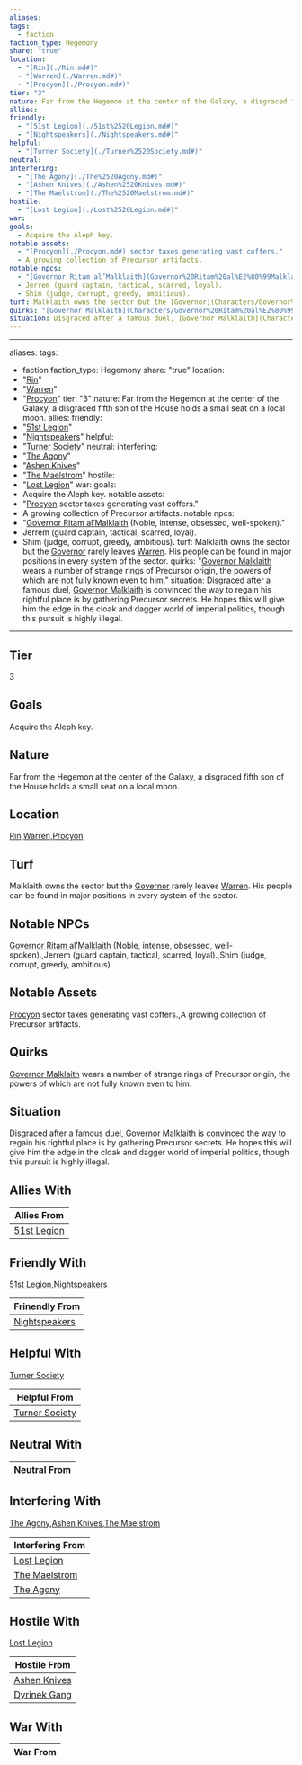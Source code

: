 ```yaml
---
aliases: 
tags:
  - faction
faction_type: Hegemony
share: "true"
location:
  - "[Rin](./Rin.md#)"
  - "[Warren](./Warren.md#)"
  - "[Procyon](./Procyon.md#)"
tier: "3"
nature: Far from the Hegemon at the center of the Galaxy, a disgraced fifth son of the House holds a small seat on a local moon.
allies: 
friendly:
  - "[51st Legion](./51st%2520Legion.md#)"
  - "[Nightspeakers](./Nightspeakers.md#)"
helpful:
  - "[Turner Society](./Turner%2520Society.md#)"
neutral: 
interfering:
  - "[The Agony](./The%2520Agony.md#)"
  - "[Ashen Knives](./Ashen%2520Knives.md#)"
  - "[The Maelstrom](./The%2520Maelstrom.md#)"
hostile:
  - "[Lost Legion](./Lost%2520Legion.md#)"
war: 
goals:
  - Acquire the Aleph key.
notable assets:
  - "[Procyon](./Procyon.md#) sector taxes generating vast coffers."
  - A growing collection of Precursor artifacts.
notable npcs:
  - "[Governor Ritam al’Malklaith](Governor%20Ritam%20al%E2%80%99Malklaith.md) (Noble, intense, obsessed, well-spoken)."
  - Jerrem (guard captain, tactical, scarred, loyal).
  - Shim (judge, corrupt, greedy, ambitious).
turf: Malklaith owns the sector but the [Governor](Characters/Governor%20Ritam%20al%E2%80%99Malklaith.md) rarely leaves [Warren](./Warren.md#). His people can be found in major positions in every system of the sector.
quirks: "[Governor Malklaith](Characters/Governor%20Ritam%20al%E2%80%99Malklaith.md) wears a number of strange rings of Precursor origin, the powers of which are not fully known even to him."
situation: Disgraced after a famous duel, [Governor Malklaith](Characters/Governor%20Ritam%20al%E2%80%99Malklaith.md) is convinced the way to regain his rightful place is by gathering Precursor secrets. He hopes this will give him the edge in the cloak and dagger world of imperial politics, though this pursuit is highly illegal.
---
```

---
aliases:
tags:
  - faction
faction_type: Hegemony
share: "true"
location:
  - "[Rin](./Rin.md#)"
  - "[Warren](./Warren.md#)"
  - "[Procyon](./Procyon.md#)"
tier: "3"
nature: Far from the Hegemon at the center of the Galaxy, a disgraced fifth son of the House holds a small seat on a local moon.
allies:
friendly:
  - "[51st Legion](./51st%2520Legion.md#)"
  - "[Nightspeakers](./Nightspeakers.md#)"
helpful:
  - "[Turner Society](./Turner%2520Society.md#)"
neutral:
interfering:
  - "[The Agony](./The%2520Agony.md#)"
  - "[Ashen Knives](./Ashen%2520Knives.md#)"
  - "[The Maelstrom](./The%2520Maelstrom.md#)"
hostile:
  - "[Lost Legion](./Lost%2520Legion.md#)"
war:
goals:
  - Acquire the Aleph key.
notable assets:
  - "[Procyon](./Procyon.md#) sector taxes generating vast coffers."
  - A growing collection of Precursor artifacts.
notable npcs:
  - "[Governor Ritam al’Malklaith](Governor%20Ritam%20al%E2%80%99Malklaith.md) (Noble, intense, obsessed, well-spoken)."
  - Jerrem (guard captain, tactical, scarred, loyal).
  - Shim (judge, corrupt, greedy, ambitious).
turf: Malklaith owns the sector but the [Governor](Characters/Governor%20Ritam%20al%E2%80%99Malklaith.md) rarely leaves [Warren](./Warren.md#). His people can be found in major positions in every system of the sector.
quirks: "[Governor Malklaith](Characters/Governor%20Ritam%20al%E2%80%99Malklaith.md) wears a number of strange rings of Precursor origin, the powers of which are not fully known even to him."
situation: Disgraced after a famous duel, [Governor Malklaith](Characters/Governor%20Ritam%20al%E2%80%99Malklaith.md) is convinced the way to regain his rightful place is by gathering Precursor secrets. He hopes this will give him the edge in the cloak and dagger world of imperial politics, though this pursuit is highly illegal.
---
## Tier

3

## Goals

Acquire the Aleph key.

## Nature

Far from the Hegemon at the center of the Galaxy, a disgraced fifth son of the House holds a small seat on a local moon.

## Location

[Rin](./Rin.md.md#.md#),[Warren](./Warren.md.md#.md#.md#.md#),[Procyon](./Procyon.md.md#.md#.md#.md#)

## Turf

Malklaith owns the sector but the [Governor](Characters/Governor%20Ritam%20al%E2%80%99Malklaith.md) rarely leaves [Warren](Procyon/Rin/Warren.md). His people can be found in major positions in every system of the sector.

## Notable NPCs

[Governor Ritam al’Malklaith](Governor%20Ritam%20al%E2%80%99Malklaith.md) (Noble, intense, obsessed, well-spoken).,Jerrem (guard captain, tactical, scarred, loyal).,Shim (judge, corrupt, greedy, ambitious).

## Notable Assets

[Procyon](Procyon/Procyon.md) sector taxes generating vast coffers.,A growing collection of Precursor artifacts.

## Quirks

[Governor Malklaith](Characters/Governor%20Ritam%20al%E2%80%99Malklaith.md) wears a number of strange rings of Precursor origin, the powers of which are not fully known even to him.

## Situation

Disgraced after a famous duel, [Governor Malklaith](Characters/Governor%20Ritam%20al%E2%80%99Malklaith.md) is convinced the way to regain his rightful place is by gathering Precursor secrets. He hopes this will give him the edge in the cloak and dagger world of imperial politics, though this pursuit is highly illegal.

## Allies With



| Allies From                              |
| ---------------------------------------- |
| [51st Legion](./51st%2520Legion.md.md#.md#) |


## Friendly With

[51st Legion](./51st%2520Legion.md.md#.md#),[Nightspeakers](./Nightspeakers.md.md#.md#)

| Frinendly From                               |
| -------------------------------------------- |
| [Nightspeakers](./Nightspeakers.md.md#.md#) |


## Helpful With

[Turner Society](./Turner%2520Society.md.md#.md#)

| Helpful From                                   |
| ---------------------------------------------- |
| [Turner Society](./Turner%2520Society.md.md#.md#) |


## Neutral With




| Neutral From |
| ------------ |



## Interfering With

[The Agony](./The%2520Agony.md.md#.md#),[Ashen Knives](./Ashen%2520Knives.md.md#.md#),[The Maelstrom](./The%2520Maelstrom.md.md#.md#)


| Interfering From                             |
| -------------------------------------------- |
| [Lost Legion](./Lost%2520Legion.md.md#.md#)     |
| [The Maelstrom](./The%2520Maelstrom.md.md#.md#) |
| [The Agony](./The%2520Agony.md.md#.md#)         |



## Hostile With

[Lost Legion](./Lost%2520Legion.md.md#.md#)


| Hostile From                               |
| ------------------------------------------ |
| [Ashen Knives](./Ashen%2520Knives.md.md#.md#) |
| [Dyrinek Gang](./Dyrinek%20Gang.md) |



## War With



| War From |
| -------- |

